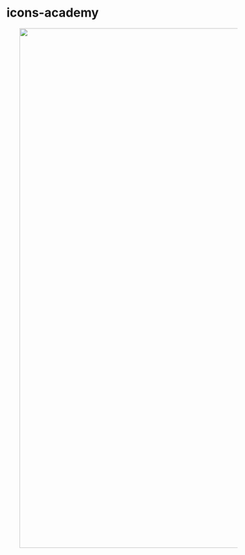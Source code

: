 # icons-academy

<img src="images/configuration.png" width="1200"  style="padding: 0px 0px 30px 30px">
